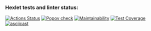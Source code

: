 ### Hexlet tests and linter status:
[![Actions Status](https://github.com/popovbm/php-project-48/workflows/hexlet-check/badge.svg)](https://github.com/popovbm/php-project-48/actions)
[![Popov check](https://github.com/popovbm/php-project-48/actions/workflows/popov-check.yml/badge.svg)](https://github.com/popovbm/php-project-48/actions/workflows/popov-check.yml)
[![Maintainability](https://api.codeclimate.com/v1/badges/295b35efa56d194c5cae/maintainability)](https://codeclimate.com/github/popovbm/php-project-48/maintainability)
[![Test Coverage](https://api.codeclimate.com/v1/badges/295b35efa56d194c5cae/test_coverage)](https://codeclimate.com/github/popovbm/php-project-48/test_coverage)
[![asciicast](https://asciinema.org/a/534112.svg)](https://asciinema.org/a/534112)